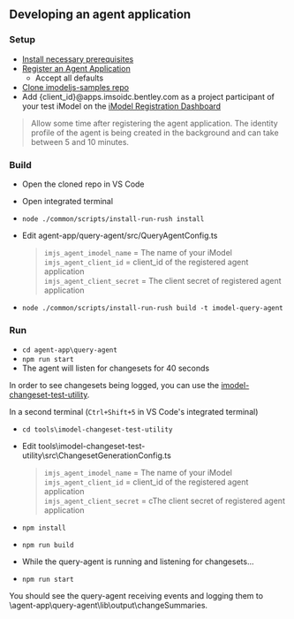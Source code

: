 ## Developing an agent application

### Setup
- [Install necessary prerequisites]($docs/getting-started/development-prerequisites)
- [Register an Agent Application](../registration-dashboard?tab=0&create=AGENT_APP)
    - Accept all defaults
- [Clone imodeljs-samples repo](https://github.com/imodeljs/imodeljs-samples)
- Add {client_id}@apps.imsoidc.bentley.com as a project participant of your test iModel on the [iModel Registration Dashboard]($docs/getting-started/registration-dashboard)
 > Allow some time after registering the agent application. The identity profile of the agent is being created in the background and can take between 5 and 10 minutes.


### Build
- Open the cloned repo in VS Code
- Open integrated terminal
- `node ./common/scripts/install-run-rush install`
- Edit agent-app/query-agent/src/QueryAgentConfig.ts
    > `imjs_agent_imodel_name` = The name of your iModel<br/>
`imjs_agent_client_id` = client_id of the registered agent application<br/>
`imjs_agent_client_secret` = The client secret of registered agent application<br/>


- `node ./common/scripts/install-run-rush build -t imodel-query-agent`

### Run
- `cd agent-app\query-agent`
- `npm run start`
- The agent will listen for changesets for 40 seconds

In order to see changesets being logged, you can use the [imodel-changeset-test-utility](https://github.com/imodeljs/imodeljs-samples/tree/master/tools/imodel-changeset-test-utility).

In a second terminal (`Ctrl+Shift+5` in VS Code's integrated terminal)
- `cd tools\imodel-changeset-test-utility`
- Edit tools\imodel-changeset-test-utility\src\ChangesetGenerationConfig.ts
    > `imjs_agent_imodel_name` = The name of your iModel<br/>
`imjs_agent_client_id` = client_id of the registered agent application<br/>
`imjs_agent_client_secret` = cThe client secret of registered agent application<br/>

- `npm install`
- `npm run build`
- While the query-agent is running and listening for changesets...
- `npm run start`

You should see the query-agent receiving events and logging them to \agent-app\query-agent\lib\output\changeSummaries.
